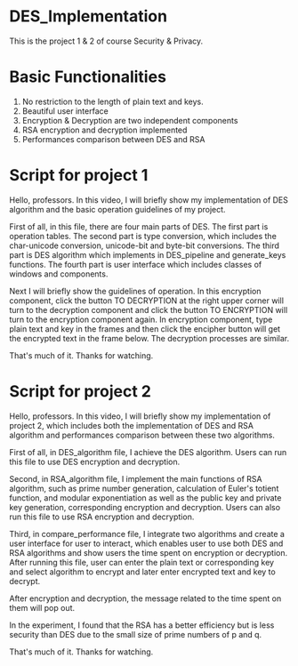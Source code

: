 # DES_Implementation
This is the project 1 & 2 of course Security & Privacy.

# Basic Functionalities
1. No restriction to the length of plain text and keys.
2. Beautiful user interface
3. Encryption & Decryption are two independent components
4. RSA encryption and decryption implemented
5. Performances comparison between DES and RSA

# Script for project 1
Hello, professors. In this video, I will briefly show my implementation of DES algorithm and the basic operation guidelines of my project.

First of all, in this file, there are four main parts of DES. 
The first part is operation tables. 
The second part is type conversion, which includes the char-unicode conversion, unicode-bit and byte-bit conversions. 
The third part is DES algorithm which implements in DES_pipeline and generate_keys functions.
The fourth part is user interface which includes classes of windows and components.

Next I will briefly show the guidelines of operation. 
In this encryption component, click the button TO DECRYPTION at the right upper corner will turn to the decryption component 
and click the button TO ENCRYPTION will turn to the encryption component again. 
In encryption component, type plain text and key in the frames
and then click the encipher button will get the encrypted text in the frame below. The decryption processes are similar.

That's much of it. Thanks for watching.

# Script for project 2
Hello, professors. In this video, I will briefly show my implementation of project 2, 
which includes both the implementation of DES and RSA algorithm and performances comparison between these two algorithms.

First of all, in DES_algorithm file, I achieve the DES algorithm. Users can run this file to use DES encryption and decryption.

Second, in RSA_algorithm file, I implement the main functions of RSA algorithm, 
such as prime number generation, calculation of Euler's totient function, and modular exponentiation as well as the public key
and private key generation, corresponding encryption and decryption. Users can also run this file to use RSA encryption and 
decryption.

Third, in compare_performance file, I integrate two algorithms and create a user interface for user to interact, which enables
user to use both DES and RSA algorithms and show users the time spent on encryption or decryption. After running this file, 
user can enter the plain text or corresponding key and select algorithm to encrypt and later enter encrypted text and key to decrypt.

After encryption and decryption, the message related to the time spent on them will pop out. 

In the experiment, I found that the RSA has a better efficiency but is less security than DES due to the small size of prime numbers 
of p and q.

That's much of it. Thanks for watching.
